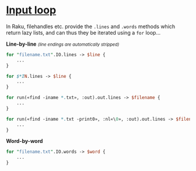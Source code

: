 [1]: https://rosettacode.org/wiki/Input_loop

# [Input loop][1]





In Raku, filehandles etc. provide the `.lines` and `.words` methods which return lazy lists, and can thus they be iterated using a `for` loop...



**Line-by-line** <small>*(line endings are automatically stripped)*</small>

```perl
for "filename.txt".IO.lines -> $line {
    ...
}
```
```perl
for $*IN.lines -> $line {
    ...
}
```
```perl
for run(«find -iname *.txt», :out).out.lines -> $filename {
    ...
}
```
```perl
for run(«find -iname *.txt -print0», :nl«\0», :out).out.lines -> $filename {
    ...
}
```


**Word-by-word**

```perl
for "filename.txt".IO.words -> $word {
    ...
}
```
